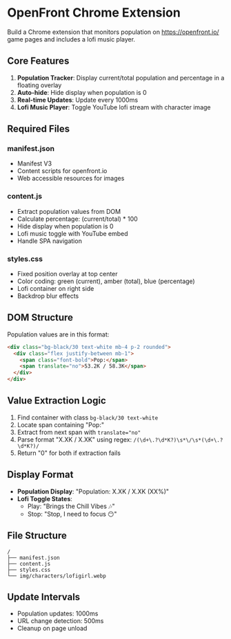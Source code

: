 # OpenFront Chrome Extension

Build a Chrome extension that monitors population on https://openfront.io/ game pages and includes a lofi music player.

## Core Features

1. **Population Tracker**: Display current/total population and percentage in a floating overlay
2. **Auto-hide**: Hide display when population is 0 
3. **Real-time Updates**: Update every 1000ms
4. **Lofi Music Player**: Toggle YouTube lofi stream with character image

## Required Files

### manifest.json
- Manifest V3
- Content scripts for openfront.io
- Web accessible resources for images

### content.js
- Extract population values from DOM
- Calculate percentage: (current/total) * 100
- Hide display when population is 0
- Lofi music toggle with YouTube embed
- Handle SPA navigation

### styles.css
- Fixed position overlay at top center
- Color coding: green (current), amber (total), blue (percentage)
- Lofi container on right side
- Backdrop blur effects

## DOM Structure

Population values are in this format:
```html
<div class="bg-black/30 text-white mb-4 p-2 rounded">
  <div class="flex justify-between mb-1">
    <span class="font-bold">Pop:</span>
    <span translate="no">53.2K / 58.3K</span>
  </div>
</div>
```

## Value Extraction Logic

1. Find container with class `bg-black/30 text-white`
2. Locate span containing "Pop:" 
3. Extract from next span with `translate="no"`
4. Parse format "X.XK / X.XK" using regex: `/(\d+\.?\d*K?)\s*\/\s*(\d+\.?\d*K?)/`
5. Return "0" for both if extraction fails

## Display Format

- **Population Display**: "Population: X.XK / X.XK (XX%)"
- **Lofi Toggle States**: 
  - Play: "Brings the Chill Vibes 🎶"
  - Stop: "Stop, I need to focus 😶"

## File Structure

```
/
├── manifest.json
├── content.js  
├── styles.css
└── img/characters/lofigirl.webp
```

## Update Intervals

- Population updates: 1000ms
- URL change detection: 500ms
- Cleanup on page unload
